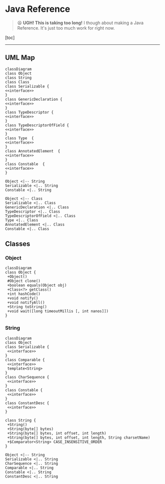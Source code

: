 # Java Reference

> :tired_face: **UGH! This is taking too long!** I though about making a Java Reference. It's just too much work for right now.

[toc]

---

## UML Map

```mermaid
classDiagram
class Object
class String
class Class
class Serializable {
<<interface>>
}
class GenericDeclaration {
<<interface>>
}
class TypeDescriptor {
<<interface>>
}
class TypeDescriptorOfField {
<<interface>>
}
class Type  {
<<interface>>
}
class AnnotatedElement  {
<<interface>>
}
class Constable  {
<<interface>>
}

Object <|-- String
Serializable <|.. String
Constable <|.. String

Object <|-- Class
Serializable <|.. Class
GenericDeclaration <|.. Class
TypeDescriptor <|.. Class
TypeDescriptorOfField <|.. Class
Type <|.. Class
AnnotatedElement <|.. Class
Constable <|.. Class
```

## Classes

### Object

```mermaid
classDiagram
class Object {
 +Object()
 #Object clone()
 +boolean equals(Object obj)
 +Class<?> getClass()
 +int hashCode()
 +void notify()
 +void notifyAll()
 +String toString()
 +void wait([long timeoutMillis [, int nanos]])
}
```

### String

```mermaid
classDiagram
class Object
class Serializable {
 <<interface>>
}
class Comparable {
 <<interface>>
 template<String>
}
class CharSequence {
 <<interface>>
}
class Constable {
 <<interface>>
}
class ConstantDesc {
 <<interface>>
}

class String {
 +String()
 +String(byte[] bytes)
 +String(byte[] bytes, int offset, int length)
 +String(byte[] bytes, int offset, int length, String charsetName)
 +$Comparator<String> CASE_INSENSITIVE_ORDER
}

Object <|-- String
Serializable <|.. String
CharSequence <|.. String
Comparable <|.. String
Constable <|.. String
ConstantDesc <|.. String
```

